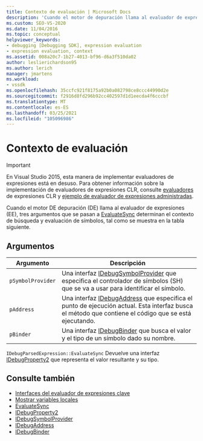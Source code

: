 ```yaml
---
title: Contexto de evaluación | Microsoft Docs
description: 'Cuando el motor de depuración llama al evaluador de expresiones, los argumentos determinan el contexto para buscar y evaluar símbolos: pSymbolProvider, pAddress y pBinder.'
ms.custom: SEO-VS-2020
ms.date: 11/04/2016
ms.topic: conceptual
helpviewer_keywords:
- debugging [Debugging SDK], expression evaluation
- expression evaluation, context
ms.assetid: 008a20c7-1b27-4013-bf96-d6a3f510da02
author: leslierichardson95
ms.author: lerich
manager: jmartens
ms.workload:
- vssdk
ms.openlocfilehash: 35ccfc921f8175a92b0a082798ce8ccc44990d2e
ms.sourcegitcommit: f2916d8fd296b92cc402597d1d1eecda4f6cccbf
ms.translationtype: MT
ms.contentlocale: es-ES
ms.lasthandoff: 03/25/2021
ms.locfileid: "105096986"
---
```

# <a name="evaluation-context"></a>Contexto de evaluación
> [!IMPORTANT]
> En Visual Studio 2015, esta manera de implementar evaluadores de expresiones está en desuso. Para obtener información sobre la implementación de evaluadores de expresiones CLR, consulte [evaluadores](https://github.com/Microsoft/ConcordExtensibilitySamples/wiki/CLR-Expression-Evaluators) de expresiones CLR y [ejemplo de evaluador de expresiones administradas](https://github.com/Microsoft/ConcordExtensibilitySamples/wiki/Managed-Expression-Evaluator-Sample).

 Cuando el motor DE depuración (DE) llama al evaluador de expresiones (EE), tres argumentos que se pasan a [EvaluateSync](../../extensibility/debugger/reference/idebugparsedexpression-evaluatesync.md) determinan el contexto de búsqueda y evaluación de símbolos, tal como se muestra en la tabla siguiente.

## <a name="arguments"></a>Argumentos

|Argumento|Descripción|
|--------------|-----------------|
|`pSymbolProvider`|Una interfaz [IDebugSymbolProvider](../../extensibility/debugger/reference/idebugsymbolprovider.md) que especifica el controlador de símbolos (SH) que se va a usar para identificar el símbolo.|
|`pAddress`|Una interfaz [IDebugAddress](../../extensibility/debugger/reference/idebugaddress.md) que especifica el punto de ejecución actual. Esta interfaz busca el método que contiene el código que se está ejecutando.|
|`pBinder`|Una interfaz [IDebugBinder](../../extensibility/debugger/reference/idebugbinder.md) que busca el valor y el tipo de un símbolo dado su nombre.|

 `IDebugParsedExpression::EvaluateSync` Devuelve una interfaz [IDebugProperty2](../../extensibility/debugger/reference/idebugproperty2.md) que representa el valor resultante y su tipo.

## <a name="see-also"></a>Consulte también
- [Interfaces del evaluador de expresiones clave](../../extensibility/debugger/key-expression-evaluator-interfaces.md)
- [Mostrar variables locales](../../extensibility/debugger/displaying-locals.md)
- [EvaluateSync](../../extensibility/debugger/reference/idebugparsedexpression-evaluatesync.md)
- [IDebugProperty2](../../extensibility/debugger/reference/idebugproperty2.md)
- [IDebugSymbolProvider](../../extensibility/debugger/reference/idebugsymbolprovider.md)
- [IDebugAddress](../../extensibility/debugger/reference/idebugaddress.md)
- [IDebugBinder](../../extensibility/debugger/reference/idebugbinder.md)
